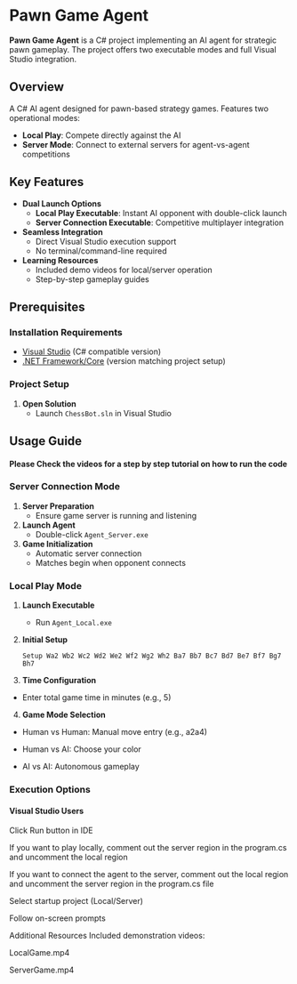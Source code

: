 # Pawn Game Agent

**Pawn Game Agent** is a C# project implementing an AI agent for strategic pawn gameplay. The project offers two executable modes and full Visual Studio integration.

## Overview

A C# AI agent designed for pawn-based strategy games. Features two operational modes:

- **Local Play**: Compete directly against the AI
- **Server Mode**: Connect to external servers for agent-vs-agent competitions

## Key Features

- **Dual Launch Options**
  - **Local Play Executable**: Instant AI opponent with double-click launch
  - **Server Connection Executable**: Competitive multiplayer integration
- **Seamless Integration**
  - Direct Visual Studio execution support
  - No terminal/command-line required
- **Learning Resources**
  - Included demo videos for local/server operation
  - Step-by-step gameplay guides

## Prerequisites

### Installation Requirements

- [Visual Studio](https://visualstudio.microsoft.com/) (C# compatible version)
- [.NET Framework/Core](https://dotnet.microsoft.com/download) (version matching project setup)

### Project Setup

1. **Open Solution**
   - Launch `ChessBot.sln` in Visual Studio

## Usage Guide

#### Please Check the videos for a step by step tutorial on how to run the code

### Server Connection Mode

1. **Server Preparation**
   - Ensure game server is running and listening
2. **Launch Agent**
   - Double-click `Agent_Server.exe`
3. **Game Initialization**
   - Automatic server connection
   - Matches begin when opponent connects

### Local Play Mode

1. **Launch Executable**
   - Run `Agent_Local.exe`
2. **Initial Setup**

   ```shell
   Setup Wa2 Wb2 Wc2 Wd2 We2 Wf2 Wg2 Wh2 Ba7 Bb7 Bc7 Bd7 Be7 Bf7 Bg7 Bh7
   ```

3. **Time Configuration**

- Enter total game time in minutes (e.g., 5)

4. **Game Mode Selection**

- Human vs Human: Manual move entry (e.g., a2a4)

- Human vs AI: Choose your color

- AI vs AI: Autonomous gameplay

### Execution Options

#### Visual Studio Users

Click Run button in IDE

If you want to play locally, comment out the server region in the program.cs and uncomment the local region

If you want to connect the agent to the server, comment out the local region and uncomment the server region in the program.cs file

Select startup project (Local/Server)

Follow on-screen prompts

Additional Resources
Included demonstration videos:

LocalGame.mp4

ServerGame.mp4
